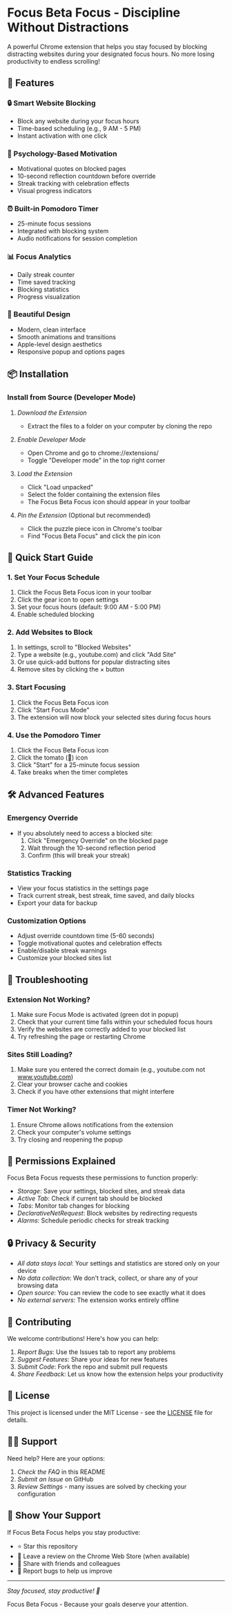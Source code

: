 # Focus Beta Focus - Discipline Without Distractions

A powerful Chrome extension that helps you stay focused by blocking distracting websites during your designated focus hours. No more losing productivity to endless scrolling!

## 🎯 Features

### 🔒 Smart Website Blocking
- Block any website during your focus hours
- Time-based scheduling (e.g., 9 AM - 5 PM)
- Instant activation with one click

### 🧠 Psychology-Based Motivation
- Motivational quotes on blocked pages
- 10-second reflection countdown before override
- Streak tracking with celebration effects
- Visual progress indicators

### ⏰ Built-in Pomodoro Timer
- 25-minute focus sessions
- Integrated with blocking system
- Audio notifications for session completion

### 📊 Focus Analytics
- Daily streak counter
- Time saved tracking
- Blocking statistics
- Progress visualization

### 🎨 Beautiful Design
- Modern, clean interface
- Smooth animations and transitions
- Apple-level design aesthetics
- Responsive popup and options pages

## 📦 Installation

### Install from Source (Developer Mode)

1. *Download the Extension*
   - Extract the files to a folder on your computer by cloning the repo

2. *Enable Developer Mode*
   - Open Chrome and go to chrome://extensions/
   - Toggle "Developer mode" in the top right corner

3. *Load the Extension*
   - Click "Load unpacked"
   - Select the folder containing the extension files
   - The Focus Beta Focus icon should appear in your toolbar

4. *Pin the Extension* (Optional but recommended)
   - Click the puzzle piece icon in Chrome's toolbar
   - Find "Focus Beta Focus" and click the pin icon

## 🚀 Quick Start Guide

### 1. Set Your Focus Schedule
1. Click the Focus Beta Focus icon in your toolbar
2. Click the gear icon to open settings
3. Set your focus hours (default: 9:00 AM - 5:00 PM)
4. Enable scheduled blocking

### 2. Add Websites to Block
1. In settings, scroll to "Blocked Websites"
2. Type a website (e.g., youtube.com) and click "Add Site"
3. Or use quick-add buttons for popular distracting sites
4. Remove sites by clicking the × button

### 3. Start Focusing
1. Click the Focus Beta Focus icon
2. Click "Start Focus Mode"
3. The extension will now block your selected sites during focus hours

### 4. Use the Pomodoro Timer
1. Click the Focus Beta Focus icon
2. Click the tomato (🍅) icon
3. Click "Start" for a 25-minute focus session
4. Take breaks when the timer completes

## 🛠 Advanced Features

### Emergency Override
- If you absolutely need to access a blocked site:
  1. Click "Emergency Override" on the blocked page
  2. Wait through the 10-second reflection period
  3. Confirm (this will break your streak)

### Statistics Tracking
- View your focus statistics in the settings page
- Track current streak, best streak, time saved, and daily blocks
- Export your data for backup

### Customization Options
- Adjust override countdown time (5-60 seconds)
- Toggle motivational quotes and celebration effects
- Enable/disable streak warnings
- Customize your blocked sites list

## 🔧 Troubleshooting

### Extension Not Working?
1. Make sure Focus Mode is activated (green dot in popup)
2. Check that your current time falls within your scheduled focus hours
3. Verify the websites are correctly added to your blocked list
4. Try refreshing the page or restarting Chrome

### Sites Still Loading?
1. Make sure you entered the correct domain (e.g., youtube.com not www.youtube.com)
2. Clear your browser cache and cookies
3. Check if you have other extensions that might interfere

### Timer Not Working?
1. Ensure Chrome allows notifications from the extension
2. Check your computer's volume settings
3. Try closing and reopening the popup

## 📱 Permissions Explained

Focus Beta Focus requests these permissions to function properly:

- *Storage*: Save your settings, blocked sites, and streak data
- *Active Tab*: Check if current tab should be blocked
- *Tabs*: Monitor tab changes for blocking
- *DeclarativeNetRequest*: Block websites by redirecting requests
- *Alarms*: Schedule periodic checks for streak tracking

## 🔒 Privacy & Security

- *All data stays local*: Your settings and statistics are stored only on your device
- *No data collection*: We don't track, collect, or share any of your browsing data
- *Open source*: You can review the code to see exactly what it does
- *No external servers*: The extension works entirely offline

## 🤝 Contributing

We welcome contributions! Here's how you can help:

1. *Report Bugs*: Use the Issues tab to report any problems
2. *Suggest Features*: Share your ideas for new features
3. *Submit Code*: Fork the repo and submit pull requests
4. *Share Feedback*: Let us know how the extension helps your productivity

## 📄 License

This project is licensed under the MIT License - see the [LICENSE](LICENSE) file for details.

## 🙋‍♂ Support

Need help? Here are your options:

1. *Check the FAQ* in this README
2. *Submit an Issue* on GitHub
3. *Review Settings* - many issues are solved by checking your configuration

## 🌟 Show Your Support

If Focus Beta Focus helps you stay productive:

- ⭐ Star this repository
- 📝 Leave a review on the Chrome Web Store (when available)
- 📢 Share with friends and colleagues
- 🐛 Report bugs to help us improve

---

*Stay focused, stay productive! 🎯*

Focus Beta Focus - Because your goals deserve your attention.
